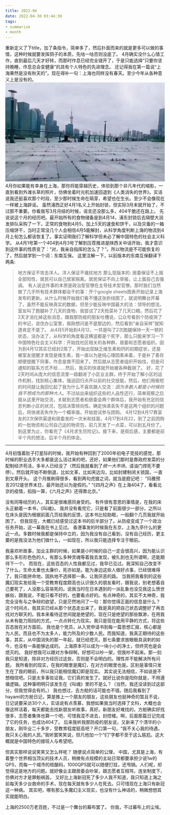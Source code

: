 ```yaml
---
title: 2022-04
date: 2022-04-30 03:44:30
tags:
- summarize
- month
---
```


重新定义了下title，加了条指令，简单多了，然后扑面而来的就是更多可以做的事情，这种时候就要发挥鸽子的本质，先咕一咕否则没底了。
4月确实没什么心情工作，直到最后几天才好转，而那时作息已经完全错开了，于是只能选择“只要你坚持晚睡，作息总会变健康”的具有个人特色的先进理念。
还记得我在第一篇说“上海果然是没有秋天的”。现在得补一句：上海也同样没有春天。至少今年从各种意义上是没有的。
![](/images/2022-04_0.jpg)
4月你如果能有幸身在上海，那你将能穿越历史，体验到那个非凡年代的缩影，一直到看到外滩长草的照片，仿佛坐着时光机加速回退到《人类消失的世界》。实话说我还挺喜欢那个时段，至少那时候生命在萌芽，希望也在生长。至少不会像现在一样被上海辟谣。
虽然浦西正好4月1名义上开始封锁，但实际3月末就开始了，不过那不重要。你看我写3月月结的时候，谣言还没那么多，404干脆还在路上。
先说说这个月的经历吧。最开始所有的食物储备是到4月14，浦东封锁后去隔壁大润发排队采购了一下，正常的食物到4月5，加上5天的速食和饼干，以及灾备的一箱压缩饼干，当时正常没几个人会相信4月5能解封，从科学角度判断上海的物流到4月上旬怎么都该恢复了。事实证明我们了解科学但未必了解中国特色的社会主义科学。
从4月1号第一个404到4月3号了解到压茬推进是陕西关中话开始，我才意识到这件事的性质变了：“对，我亲自指挥的怎么了？”。所以物流是不可能恢复的了，然后就学到一个词：东南互保。
这里注解一下，以前版本的东南互保翻译下两条:
> 地方保证不攻击洋人。洋人保证不骚扰地方
那么现版本的:
> 居委保证不上报全部阳性，居民可以自己居家隔离。居民保证不向上举报，让上面自己去强调。
有人说这件事的本质是政治型官僚在主导技术型官僚。那时我们当然做了几乎所有技术群体都会干的事：开个google sheets图表开始记录上海发布的更新。从什么时候开始我们看不懂这张折线图了，就说明舞台开幕了，虽然不能反映真实的数据，但至少能反映中国最大的法：领导的想法。
室友叫了跑腿补了几天的食物，我尝试了2天抢菜补了几天口粮。然后花了2天才消化掉这些消息，跟我那防疫的朋友吐槽说，公众号看到个防疫哭了的书记，说住办公室里，我刚想问是不是那边的，然后看到“亲自采样”就知道肯定不是了。
从4月5开始到4月12，一共是叫了2次跑腿保持一天一顿的状态，没办法了，从科学的角度看这横竖都是个死字，那么只能来学习一下中国特色社会主义科学：开始找社区相关的各种群，居委和志愿者组织。因为到4月12其实已经封2周了，开始出现缺乏维生素和钙的初期症状，还是被室友提醒才发现是维生素，我一直以为是纯心理因素来着，于是补了善存顺便提醒下同事，作息是救不回来了。然后就从志愿者组织开始找，但是问通知的联系方式不给……然后，我买的快递就开始被各种截胡了。
好，花了2天时间从庞大的信息流里一路翻进了小区业主群。终于开始了解小区的运作机制，找到核心集体，强迫回归点开以前的社交技能，然后，他们用极短的时间就让我回忆起了我为什么不喜欢跟人交流：*因为多数人都是小时候的我不想成为的那种大人*。不过站出来组织这些的人品性还行，简单观察之后就从这里开始交流，关联到志愿者和居委会两个群体后，我开始有充足的信息判断小区的状况，包括决策倾向性。确定快递丢失不是这两个组织的问题后，将快递丢失作为一个概率值，开始尝试参与团购。
4月12到4月17靠室友的2次保供渠道和居委发的一次米和挂面，4月17到4月22，到了之前团购的一批物资和公司自己运的物资包，前几天发了一点菜，可以到五月份了。
到这里为止，你看完了《4月求生历险记》。接下来，是观后感，主要都是前半个月的想法，后半个月的体会。

* * * * *

4月初饿着肚子打星际的时候，我开始有种回到了2000年初电子竞技的感觉，那时候的职业选手大多都是这么活过来的吧，还好，如果他们那时是靠政府发菜的分配制经济苟活，多半人已经没了（然后我就看到了*统一大市场*，请油门焊死不要停）。然后就开始不断倒退，比如文革，比如夹边沟，比如封建制闭关锁国，一直到文章开头。
这个月推刷得很多，看到两句虎狼之词，就当是题记吧：
“玛雅预言2012是世界末日，最开始还以为是假的。”
“《四月之声》在上海404了，看看北京的疫情，掐指一算，《六月之声》还得靠北京。”

没有同等经历的人，其实是很难感同身受的。
有件很有意思的事情是，在我的床头正躺着一本书，《叫魂》。
我并没有看完它，只是看了前面很少一部分，之所以在床头是因为根据前面几页给我的反馈，这本书比较助眠，一般翻个几页我就开始困了。
但我现在，大概已经感受过这本书的后半部分了。从防疫变成了一个政治任务开始，这一幕我在书上见过。
香港事发的时候我在东京，上海九亭什么的更近一点。多数时候我都是保持中立的，因为我没有自己看到，没有自己经历，更主要的是我没法为他们做什么，一如现在，所以我只能选择专注于眼前。

我喜欢听故事，加业主群的时候，如果是小时候的自己一定会很高兴，因为能认识那么多形形色色的人，有那么多种灵魂等着我去发现，被扎到也无所谓啊，还能期待下一个。
而现在，这些百态的人性我都见过，我早已见过。我深知自己改变不了什么，生命太重也太廉价，死亦如是。能为身边这些人做好点事，已经很难得了。我只能拼命地，固执地不选择那一条，让我厌恶的路。
当我把我看到的这些魔幻现实发给我一个受教育程度颇高也认识很久的朋友看时，跟我说，别老想着自己要死了，人没那么容易死的。说我当时在日本遇到的一派乱象也没见我这么愤世嫉俗，跟我说，不能只看不好的，也要看点好的。有点神奇的，其实不太神奇，我完全没有与之争辩的欲望，只是茫然地问了一句：那你觉得正面的信息是什么？
这个时间点，我其实已经从那个状态走出来了，我是真的把自己状态调整好了再去找对方聊天的。我本来看待这世间就是绝望的，现在只是绝望的那些飘渺，在用我从未有能力阻挡的方式，一点点转化为现实。我只是现在能用平静的方式，将这些百态放在对方面前。
我也是个党员，从入党申请书到每一篇思想汇报，核心都是为人民，而且也不为太多人，能力所及的少数人民。而我知道，我真正期待的这些事，其实，从中国消失的那一年起，就已经熄灭。那七条要求放眼极具讽刺的如今，也没有一条能够达成的。
上海原本可以成为一块小小的净土，但终究也是会熄灭的。
我好想我可以跟对方争辩啊，好想可以吵一架，但我吵不起来。那一刻我只是知道，除非对方经历过这些，否则是不会明白的。理性并不能解决所有问题。
我所看到的现实，在我的眼里是魔幻，在对方的眼里也是。区别是事情只发生在了我的眼前，所以我只能相信魔幻即是现实。
其实说无法相信，不如说是不想相信吧。只是太多事佐证我，它们真的发生了。就好比说你是阳你就是，不用遵循逻辑。这种事明明只该发生在《叫魂》里的不是么？（当然，我还没读到过这部分，但我觉得会有的。）
我也想过，去方舱的话可能也不错。随后我看到了hayami的方舱日记，算是推上一个朋友的朋友，这些朋友也挺神奇的暂且不说，日记说要采访30个人，实话说有点羡慕，我想如果我当时选择了文科，大概也会像这样活着，每天都能去找新朋友听故事，真好。新朋友好难找的，方舱确实好找很多，志愿者集体也算一个吧，可惜我混不进去，封控楼。啊，后面那篇日记完成了它的任务，也成功404了。
后来我听我那防疫的朋友说，又新来了个清华的小朋友，刚毕业二十多岁，受教育程度挺高吧？开口第一句，“我不关心我的待遇，我只关心我的人民。”我听罢笑笑说，但凡他加一个“们”字都不至于这么尴尬。这大概就是中国特色的接班人与希望吧。

但其实那样说说笑笑又怎么样呢？
随便说点简单的公理，
中国，尤其是上海，有着整个世界相当顶尖的技术人员，稍微有点规模的主站日常都要承担少说1w的QPS，而每一个城市的核酸码，1000QPS就可以随便打挂，还甩锅。人们呢，却觉得这是地方的问题。就好像业主跟居委会吵架，跟志愿者互相骂，连坐制度下，仿佛对方才是罪魁祸首。
又好比上海新冠死了多少人我不知道，我只知道上海之前每天多少台救命的手术，现在每天就有多少人在死去。只可惜现在上海只有新冠这一种病。
其实吧，哪有那么多魔幻主义现实，也没有什么神话的，稍微想想其实就能明白。

上海的2500万老百姓，不过是一个舞台的幕布罢了。
你我，不过幕布上的尘埃。
